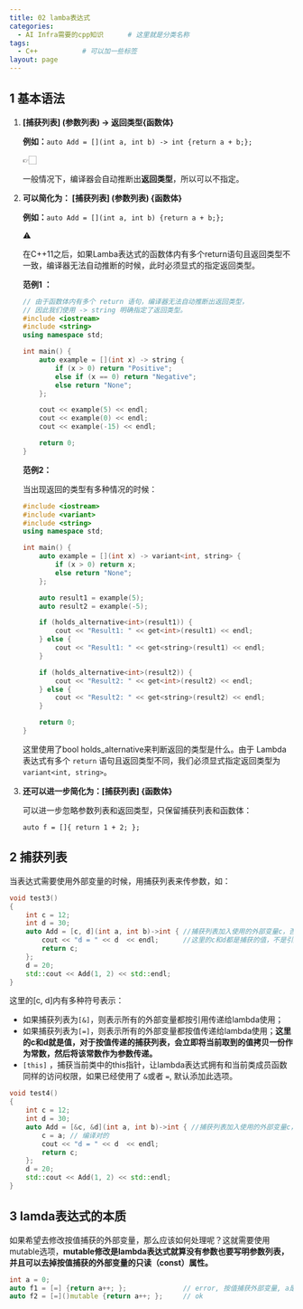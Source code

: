 ```yaml
---
title: 02 lamba表达式
categories:
  - AI Infra需要的cpp知识      # 这里就是分类名称
tags:
  - C++           # 可以加一些标签
layout: page
---
```


## 1 基本语法

1. **[捕获列表] (参数列表) -> 返回类型{函数体}**
    
    **例如：**`auto Add = [](int a, int b) -> int {return a + b;};` 
    
    <aside>
    👉🏻
    
    一般情况下，编译器会自动推断出**返回类型**，所以可以不指定。
    
    </aside>
    
2. **可以简化为： [捕获列表] (参数列表) {函数体}**
    
    **例如：**`auto Add = [](int a, int b) {return a + b;};`   
    
    <aside>
    ⚠️
    
    在C++11之后，如果Lamba表达式的函数体内有多个return语句且返回类型不一致，编译器无法自动推断的时候，此时必须显式的指定返回类型。
    
    </aside>
    
    **范例1 ：**
    
    ```cpp
    // 由于函数体内有多个 return 语句，编译器无法自动推断出返回类型，
    // 因此我们使用 -> string 明确指定了返回类型。
    #include <iostream>
    #include <string>
    using namespace std;
    
    int main() {
        auto example = [](int x) -> string {
            if (x > 0) return "Positive";
            else if (x == 0) return "Negative";
            else return "None";
        };
    
        cout << example(5) << endl;
        cout << example(0) << endl;
        cout << example(-15) << endl;
    
        return 0;
    }
    ```
    
    **范例2：**
    
    当出现返回的类型有多种情况的时候：
    
    ```cpp
    #include <iostream>
    #include <variant>
    #include <string>
    using namespace std;
    
    int main() {
        auto example = [](int x) -> variant<int, string> {
            if (x > 0) return x;
            else return "None";
        };
    
        auto result1 = example(5);
        auto result2 = example(-5);
    
        if (holds_alternative<int>(result1)) {
            cout << "Result1: " << get<int>(result1) << endl;
        } else {
            cout << "Result1: " << get<string>(result1) << endl;
        }
    
        if (holds_alternative<int>(result2)) {
            cout << "Result2: " << get<int>(result2) << endl;
        } else {
            cout << "Result2: " << get<string>(result2) << endl;
        }
    
        return 0;
    }
    ```
    
    这里使用了bool holds_alternative来判断返回的类型是什么。由于 Lambda 表达式有多个 `return` 语句且返回类型不同，我们必须显式指定返回类型为 `variant<int, string>`。
    
3. **还可以进一步简化为：[捕获列表] {函数体}**
    
    可以进一步忽略参数列表和返回类型，只保留捕获列表和函数体：
    
    `auto f = []{ return 1 + 2; };` 
    

## 2 捕获列表

当表达式需要使用外部变量的时候，用捕获列表来传参数，如：

```cpp
void test3()
{
    int c = 12;
    int d = 30;
    auto Add = [c, d](int a, int b)->int { //捕获列表加入使用的外部变量c，否则无法通过编译
        cout << "d = " << d  << endl;      //这里的c和d都是捕获的值，不是引用，假如c = a会报错
        return c;
    };
    d = 20;
    std::cout << Add(1, 2) << std::endl;
}
```

这里的[c, d]内有多种符号表示：

- 如果捕获列表为`[&]`，则表示所有的外部变量都按引用传递给lambda使用；
- 如果捕获列表为`[=]`，则表示所有的外部变量都按值传递给lambda使用；**这里的c和d就是值，对于按值传递的捕获列表，会立即将当前取到的值拷贝一份作为常数，然后将该常数作为参数传递。**
- `[this]` ，捕获当前类中的this指针，让lambda表达式拥有和当前类成员函数同样的访问权限，如果已经使用了 `&`或者 `=`, 默认添加此选项。

```cpp
void test4()
{
    int c = 12;
    int d = 30;
    auto Add = [&c, &d](int a, int b)->int { //捕获列表加入使用的外部变量c，否则无法通过编译
        c = a; // 编译对的
        cout << "d = " << d  << endl;
        return c;
    };
    d = 20;
    std::cout << Add(1, 2) << std::endl;
}
```

## 3 lamda表达式的本质

如果希望去修改按值捕获的外部变量，那么应该如何处理呢？这就需要使用mutable选项，**mutable修改是lambda表达式就算没有参数也要写明参数列表，并且可以去掉按值捕获的外部变量的只读（const）属性。**

```cpp
int a = 0;
auto f1 = [=] {return a++; };              // error, 按值捕获外部变量, a是只读的
auto f2 = [=]()mutable {return a++; };     // ok 
```